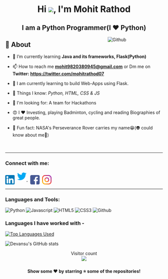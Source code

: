 <h1 align="center">Hi <img src="https://github.com/TheDudeThatCode/TheDudeThatCode/blob/master/Assets/Hi.gif" width="29px">, I'm Mohit Rathod</h1>
<h2 align="center">I am a Python Programmer(I ❤️ Python)</h2>
<img width="35%" align="right" alt="Github" src="https://user-images.githubusercontent.com/48678280/88862734-4903af80-d201-11ea-968b-9c939d88a37c.gif"/>


## 🧐 About

- 🌱 I’m currently learning **Java and its frameworks, Flask(Python)**

- 📫 How to reach me **mohit9820380945@gmail.com** or Dm me on **Twitter: https://twitter.com/mohitrathod07**

- 🔭 I am currently learning to build Web-Apps using Flask.
- 👀 Things I know: <i> Python, HTML, CSS & JS </i> 
- 👐 I'm looking for: A team for Hackathons 
- 😍 I ❤️ Investing, playing Badminton, cycling and reading Biographies of great people.
- 🌙 Fun fact: NASA's Perseverance Rover carries my name😁(👽 could know about me🤣)   
<br><br>

<hr \>

<h3 align="left">Connect with me:</h3>
<p align="left">
<a href="https://www.linkedin.com/in/mohit-rathod-4b3599192//" target="blank"><img align="center" src="img/linkedin.png" alt="mohit-rathod" height="30" width="30" /></a>&nbsp
<a href="https://twitter.com/mohitrathod07">
  <img src="img/twitter.png" alt="Twitter" width="30" height="30"/>
</a>&nbsp
<a href="https://www.facebook.com/mohitrathod07" target="blank"><img align="center" src="img/facebook.png" alt="devansu.yadav.5" height="30" width="30" /></a>&nbsp
<a href="https://www.instagram.com/mohit_rathod_07/" target="blank"><img align="center" src="img/instagram.png" alt="_devansh_609" height="30" width="30" /></a>
</p>

<hr \>
<h3 align="left">Languages and Tools:</h3>
<img src="https://img.shields.io/badge/Python-14354C?style=for-the-badge&logo=python&logoColor=white" alt="Python" height="30"/>
<img src="https://img.shields.io/badge/JavaScript-323330?style=for-the-badge&logo=javascript&logoColor=F7DF1E" alt="Javascript" height="30"/>
<img src="https://img.shields.io/badge/HTML5-E34F26?style=for-the-badge&logo=html5&logoColor=white" alt="HTML5" height="30"/>
<img src="https://img.shields.io/badge/CSS3-1572B6?style=for-the-badge&logo=css3&logoColor=white" alt="CSS3" height="30"/>
<img src="https://img.shields.io/badge/GitHub-100000?style=for-the-badge&logo=github&logoColor=white" alt="Github" height="30"/>


### Languages I have worked with -

[![Top Languages Used](https://github-readme-stats.vercel.app/api/top-langs/?username=Devansu-Yadav&layout=compact)](https://github.com/anuraghazra/github-readme-stats)

 
![Devansu's GitHub stats](https://github-readme-stats.vercel.app/api?username=mohitrathod7&show_icons=true&bg_color=30,e96443,904e95&title_color=fff&text_color=fff&count_private=true&include_all_commits=true)


<p align="center"> 
  Visitor count<br>
  <img src="https://profile-counter.glitch.me/mohitrathod7/count.svg"/>
</p>

<h4 align="center">Show some ❤️ by starring ⭐ some of the repositories!</h4>
